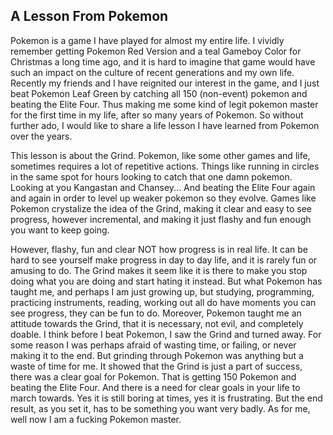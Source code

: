 A Lesson From Pokemon  
---

Pokemon is a game I have played for almost my entire life. I vividly remember getting Pokemon Red Version and a teal Gameboy Color for Christmas a long time ago, and it is hard to imagine that game would have such an impact on the culture of recent generations and my own life. Recently my friends and I have reignited our interest in the game, and I just beat Pokemon Leaf Green by catching all 150 (non-event) pokemon and beating the Elite Four. Thus making me some kind of legit pokemon master for the first time in my life, after so many years of Pokemon. So without further ado, I would like to share a life lesson I have learned from Pokemon over the years.

This lesson is about the Grind. Pokemon, like some other games and life, sometimes requires a lot of repetitive actions. Things like running in circles in the same spot for hours looking to catch that one damn pokemon. Looking at you Kangastan and Chansey... And beating the Elite Four again and again in order to level up weaker pokemon so they evolve. Games like Pokemon crystalize the idea of the Grind, making it clear and easy to see progress, however incremental, and making it just flashy and fun enough you want to keep going.

However, flashy, fun and clear NOT how progress is in real life. It can be hard to see yourself make progress in day to day life, and it is rarely fun or amusing to do. The Grind makes it seem like it is there to make you stop doing what you are doing and start hating it instead. But what Pokemon has taught me, and perhaps I am just growing up, but studying, programming, practicing instruments, reading, working out all do have moments you can see progress, they can be fun to do. Moreover, Pokemon taught me an attitude towards the Grind, that it is necessary, not evil, and completely doable. I think before I beat Pokemon, I saw the Grind and turned away. For some reason I was perhaps afraid of wasting time, or failing, or never making it to the end. But grinding through Pokemon was anything but a waste of time for me. It showed that the Grind is just a part of success, there was a clear goal for Pokemon. That is getting 150 Pokemon and beating the Elite Four. And there is a need for clear goals in your life to march towards. Yes it is still boring at times, yes it is frustrating. But the end result, as you set it, has to be something you want very badly. As for me, well now I am a fucking Pokemon master. 
